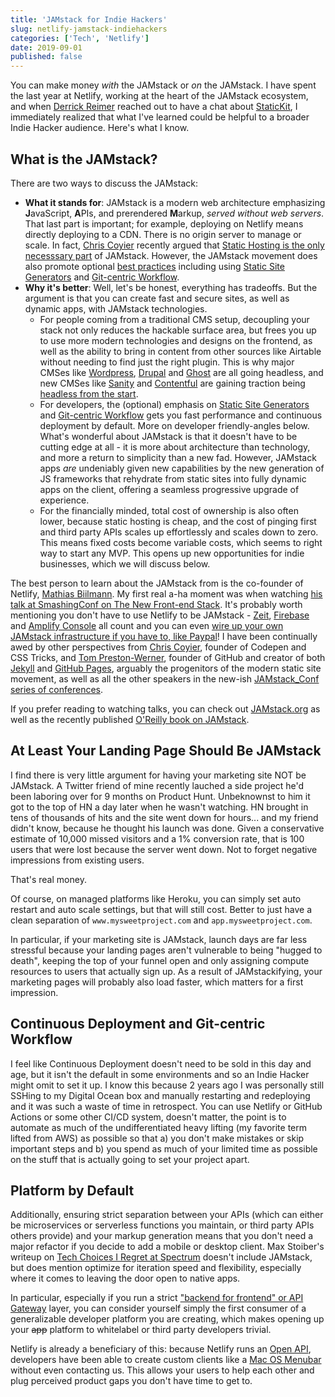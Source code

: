 ```yaml
---
title: 'JAMstack for Indie Hackers'
slug: netlify-jamstack-indiehackers
categories: ['Tech', 'Netlify']
date: 2019-09-01
published: false
---
```


You can make money _with_ the JAMstack or _on_ the JAMstack. I have spent the last year at Netlify, working at the heart of the JAMstack ecosystem, and when [Derrick Reimer](https://derrickreimer.com) reached out to have a chat about [StaticKit](http://statickit.com), I immediately realized that what I've learned could be helpful to a broader Indie Hacker audience. Here's what I know.

## What is the JAMstack?

There are two ways to discuss the JAMstack:

- **What it stands for**: JAMstack is a modern web architecture emphasizing **J**avaScript, **A**PIs, and prerendered **M**arkup, _served without web servers_. That last part is important; for example, deploying on Netlify means directly deploying to a CDN. There is no origin server to manage or scale. In fact, [Chris Coyier](https://twitter.com/chriscoyier/) recently argued that [Static Hosting is the only necesssary part](https://css-tricks.com/jamstack-more-like-shamstack/) of JAMstack. However, the JAMstack movement does also promote optional [best practices](https://jamstack.org/best-practices/) including using [Static Site Generators](https://www.smashingmagazine.com/2015/11/modern-static-website-generators-next-big-thing/) and [Git-centric Workflow](https://www.software.com/review/supercharge-web-development-with-git-and-netlify).
- **Why it's better**: Well, let's be honest, everything has tradeoffs. But the argument is that you can create fast and secure sites, as well as dynamic apps, with JAMstack technologies.
  - For people coming from a traditional CMS setup, decoupling your stack not only reduces the hackable surface area, but frees you up to use more modern technologies and designs on the frontend, as well as the ability to bring in content from other sources like Airtable without needing to find just the right plugin. This is why major CMSes like [Wordpress](https://www.elegantthemes.com/blog/wordpress/headless-wordpress), [Drupal](https://decoupleddays.com/) and [Ghost](https://ghost.org/blog/jamstack/) are all going headless, and new CMSes like [Sanity](https://headlesscms.org/projects/sanity) and [Contentful](https://headlesscms.org/projects/butter-cms) are gaining traction being [headless from the start](https://headlesscms.org).
  - For developers, the (optional) emphasis on [Static Site Generators](https://www.smashingmagazine.com/2015/11/modern-static-website-generators-next-big-thing/) and [Git-centric Workflow](https://www.software.com/review/supercharge-web-development-with-git-and-netlify) gets you fast performance and continuous deployment by default. More on developer friendly-angles below. What's wonderful about JAMstack is that it doesn't have to be cutting edge at all - it is more about architecture than technology, and more a return to simplicity than a new fad. However, JAMstack apps _are_ undeniably given new capabilities by the new generation of JS frameworks that rehydrate from static sites into fully dynamic apps on the client, offering a seamless progressive upgrade of experience.
  - For the financially minded, total cost of ownership is also often lower, because static hosting is cheap, and the cost of pinging first and third party APIs scales up effortlessly and scales down to zero. This means fixed costs become variable costs, which seems to right way to start any MVP. This opens up new opportunities for indie businesses, which we will discuss below.

The best person to learn about the JAMstack from is the co-founder of Netlify, [Mathias Biilmann](https://twitter.com/biilmann). My first real a-ha moment was when watching [his talk at SmashingConf on The New Front-end Stack](https://vimeo.com/163522126). It's probably worth mentioning you don't have to use Netlify to be JAMstack - [Zeit](https://zeit.co), [Firebase](https://firebase.google.com) and [Amplify Console](https://aws.amazon.com/amplify/console/) all count and you can even [wire up your own JAMstack infrastructure if you have to, like Paypal](https://www.infoq.com/presentations/jamstack-enterprise/)! I have been continually awed by other perspectives from [Chris Coyier](https://full-stack.netlify.com), founder of Codepen and CSS Tricks, and [Tom Preston-Werner](https://twitter.com/mojombo/status/1016506622477135872), founder of GitHub and creator of both [Jekyll](https://github.com/mojombo/mojombo.github.io) and [GitHub Pages](https://github.blog/2008-12-18-github-pages/), arguably the progenitors of the modern static site movement, as well as all the other speakers in the new-ish [JAMstack_Conf series of conferences](https://jamstackconf.com).

If you prefer reading to watching talks, you can check out [JAMstack.org](https://jamstack.org/) as well as the recently published [O'Reilly book on JAMstack](https://www.netlify.com/oreilly-jamstack/).

## At Least Your Landing Page Should Be JAMstack

I find there is very little argument for having your marketing site NOT be JAMstack. A Twitter friend of mine recently lauched a side project he'd been laboring over for 9 months on Product Hunt. Unbeknownst to him it got to the top of HN a day later when he wasn't watching. HN brought in tens of thousands of hits and the site went down for hours... and my friend didn't know, because he thought his launch was done. Given a conservative estimate of 10,000 missed visitors and a 1% conversion rate, that is 100 users that were lost because the server went down. Not to forget negative impressions from existing users.

That's real money.

Of course, on managed platforms like Heroku, you can simply set auto restart and auto scale settings, but that will still cost. Better to just have a clean separation of `www.mysweetproject.com` and `app.mysweetproject.com`.

In particular, if your marketing site is JAMstack, launch days are far less stressful because your landing pages aren't vulnerable to being "hugged to death", keeping the top of your funnel open and only assigning compute resources to users that actually sign up. As a result of JAMstackifying, your marketing pages will probably also load faster, which matters for a first impression.

## Continuous Deployment and Git-centric Workflow

I feel like Continuous Deployment doesn't need to be sold in this day and age, but it isn't the default in some environments and so an Indie Hacker might omit to set it up. I know this because 2 years ago I was personally still SSHing to my Digital Ocean box and manually restarting and redeploying and it was such a waste of time in retrospect. You can use Netlify or GitHub Actions or some other CI/CD system, doesn't matter, the point is to automate as much of the undifferentiated heavy lifting (my favorite term lifted from AWS) as possible so that a) you don't make mistakes or skip important steps and b) you spend as much of your limited time as possible on the stuff that is actually going to set your project apart.

## Platform by Default

Additionally, ensuring strict separation between your APIs (which can either be microservices or serverless functions you maintain, or third party APIs others provide) and your markup generation means that you don't need a major refactor if you decide to add a mobile or desktop client. Max Stoiber's writeup on [Tech Choices I Regret at Spectrum](https://mxstbr.com/thoughts/tech-choice-regrets-at-spectrum/) doesn't include JAMstack, but does mention optimize for iteration speed and flexibility, especially where it comes to leaving the door open to native apps.

In particular, especially if you run a strict ["backend for frontend" or API Gateway](https://samnewman.io/patterns/architectural/bff/) layer, you can consider yourself simply the first consumer of a generalizable developer platform you are creating, which makes opening up your ~~app~~ platform to whitelabel or third party developers trivial.

Netlify is already a beneficiary of this: because Netlify runs an [Open API](https://open-api.netlify.com), developers have been able to create custom clients like a [Mac OS Menubar](https://github.com/stefanjudis/netlify-menubar) without even contacting us. This allows your users to help each other and plug perceived product gaps you don't have time to get to.
